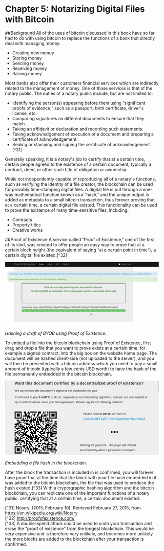 # Chapter 5: Notarizing Digital Files with Bitcoin

##Background
All of the uses of bitcoin discussed in this book have so far had to do with using bitcoin to replace the functions of a bank that directly deal with managing money:  
* Creating new money  
* Storing money  
* Sending money  
* Receiving money  
* Raising money  

Most banks also offer their customers financial services which are indirectly related to the management of money. One of those services is that of the notary public. The duties of a notary public include, but are not limited to:
* Identifying the person(s) appearing before them using “significant proofs of evidence,” such as a passport, birth certificate, driver's license, etc.  
* Comparing signatures on different documents to ensure that they match.
* Taking an affidavit or declaration and recording such statements.
* Taking acknowledgement of execution of a document and preparing a certificate of acknowledgement.
* Sealing or stamping and signing the certificate of acknowledgement.[^31]  

Generally speaking, it is a notary's job to certify that at a certain time, certain people agreed to the existence of a certain document, typically a contract, deed, or other such title of obligation or ownership.  

While not independently capable of reproducing all of a notary's functions, such as verifying the identity of a file creator, the blockchain can be used for provably time-stamping digital files. A digital file is put through a one-way mathematical function known as a “hash,” and the unique output is added as metadata to a small bitcoin transaction, thus forever proving that at a certain time, a certain digital file existed. This functionality can be used to prove the existence of many time-sensitive files, including:  
* Contracts
* Property titles
* Creative works

##Proof of Existence
A service called “Proof of Existence,” one of the first of its kind, was created to offer people an easy way to prove that at a certain block height (the equivalent of saying “at a certain point in time”), a certain digital file existed.[^32]

![proof of existence](proofofexistence.png "Hashing a draft of BYOB using Proof of Existence.")

<i>Hashing a draft of BYOB using Proof of Existence.</i>  

To embed a file into the bitcoin blockchain using Proof of Existence, first drag and drop a file that you want to prove exists at a certain time, for example a signed contract, into the big box on the website home page. The document will be hashed client-side (not uploaded to the server), and you will then be presented with a bitcoin address which you need to pay a small amount of bitcoin (typically a few cents USD worth) to have the hash of the file permanently embedded in the bitcoin blockchain.  

![embedding hashes](proofofexistence2.png "Embedding a file hash in the blockchain.")  

<i>Embedding a file hash in the blockchain.</i>  

After the block the transaction is included in is confirmed, you will forever have proof that at the time that the block with your file hash embedded in it was added to the bitcoin blockchain, the file that was used to produce the hash existed.[^33] With a cryptographic hashing algorithm and the bitcoin blockchain, you can replicate one of the important functions of a notary public: certifying that at a certain time, a certain document existed.  

[^31] Notary. (2015, February 10). Retrieved February 27, 2015, from https://en.wikipedia.org/wiki/Notary  
[^32] http://proofofexistence.com/  
[^33] A double-spend attack could be used to undo your transaction and erase the "proof of existence" from the longest blockchain. This would be very expensive and is therefore very unlikely, and becomes more unlikely the more blocks are added to the blockchain after your transaction is confirmed.  




